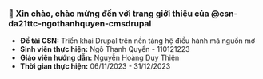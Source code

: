 ### 👋 Xin chào, chào mừng đến với trang giới thiệu của @csn-da21ttc-ngothanhquyen-cmsdrupal 
* **Đề tài CSN:**
Triển khai Drupal trên nền tảng hệ điều hành mã nguồn mở
* **Sinh viên thực hiện:**
 Ngô Thanh Quyền - 110121223
* **Giáo viên hướng dẫn:**
 Nguyễn Hoàng Duy Thiện
* **Thời gian thực hiện:**
 06/11/2023 - 31/12/2023
 
<!---
csn-da21ttc-ngothanhquyen-cmsdrupal/csn-da21ttc-ngothanhquyen-cmsdrupal is a ✨ special ✨ repository because its `README.md` (this file) appears on your GitHub profile.
You can click the Preview link to take a look at your changes.
--->

